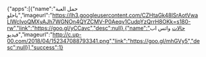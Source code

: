 {"apps":[{"name":"حمل العبة ياحلو","imageurl":"https://lh3.googleusercontent.com/CZHtaGk48ISrAotVwaLlWcIvoQMXyAJh7WGNOn4QYZCMV-P0Aeqv1CudpYzQrrH8OKk=s180-rw","link":"https://goo.gl/yCCavc","desc":null},{"name":"حالات واتس اب فيديو","imageurl":"http://c.up-00.com/2018/04/152347088793341.png","link":"https://goo.gl/mhGVy5","desc":null}],"success":1}
